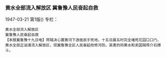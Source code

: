 ### 黄水全部流入解放区  冀鲁豫人民奋起自救

1947-03-21
第1版()
专栏：

    黄水全部流入解放区
    冀鲁豫人民奋起自救
    【本报冀鲁豫十九日电】蒋贼决心置黄河下游居民于死地，十五日晨五时完全堵死花园口口门，黄水全部正汹涌流入解放区，现冀鲁豫全区人民奋起抢修河防，英勇的同黄水和卖国贼蒋介石搏斗。
